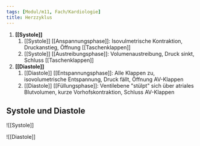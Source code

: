 ```yaml
---
tags: [Modul/m11, Fach/Kardiologie]
title: Herzzyklus
---
```

1. **[[Systole]]**
	1. [[Systole]] [[Anspannungsphase]]: Isovulmetrische Kontraktion, Druckanstieg, Öffnung [[Taschenklappen]]
	2. [[Systole]] [[Austreibungsphase]]: Volumenaustreibung, Druck sinkt, Schluss [[Taschenklappen]]
2. **[[Diastole]]**
	1. [[Diastole]] [[Entspannungsphase]]: Alle Klappen zu, isovolumetrische Entspannung, Druck fällt, Öffnung AV-Klappen 
	2. [[Diastole]] [[Füllungsphase]]: Ventilebene "stülpt" sich über atriales Blutvolumen, kurze Vorhofskontraktion, Schluss AV-Klappen

## Systole und Diastole
![[Systole]]

![[Diastole]]
